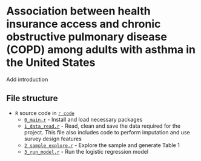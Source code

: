 # Association between health insurance access and chronic obstructive pulmonary disease (COPD) among adults with asthma in the United States
 
Add introduction


## File structure

- `R` source code in [`r_code`](r_code)  
    - [`0_main.r`](r_code/0_main.r) - Install and load necessary packages  
    - [`1_data_read.r`](r_code/1_data_read.r) - Read, clean and save the data required for the project. This file also includes code to perform imputation and use survey design features
    - [`2_sample_explore.r`](r_code/2_sample_explore.r) - Explore the sample and generate Table 1
    - [`3_run_model.r`](r_code/3_run_model.r) - Run the logistic regression model
    